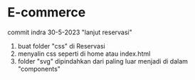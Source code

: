 # E-commerce

commit indra 30-5-2023 "lanjut reservasi"
1. buat folder "css" di Reservasi
2. menyalin css seperti di home atau index.html
3. folder "svg" dipindahkan dari paling luar menjadi di dalam "components"